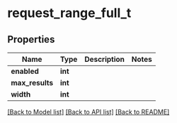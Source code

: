 # request_range_full_t

## Properties
Name | Type | Description | Notes
------------ | ------------- | ------------- | -------------
**enabled** | **int** |  | 
**max_results** | **int** |  | 
**width** | **int** |  | 

[[Back to Model list]](../README.md#documentation-for-models) [[Back to API list]](../README.md#documentation-for-api-endpoints) [[Back to README]](../README.md)


